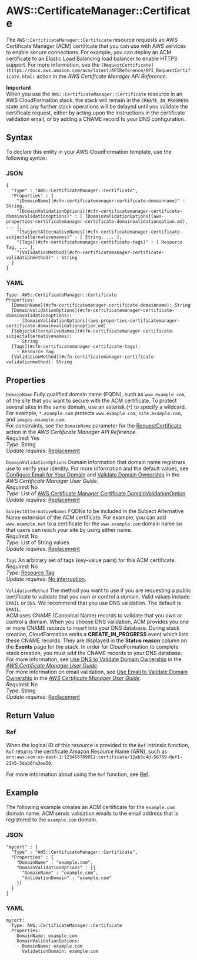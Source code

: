 # AWS::CertificateManager::Certificate<a name="aws-resource-certificatemanager-certificate"></a>

The `AWS::CertificateManager::Certificate` resource requests an AWS Certificate Manager \(ACM\) certificate that you can use with AWS services to enable secure connections\. For example, you can deploy an ACM certificate to an Elastic Load Balancing load balancer to enable HTTPS support\. For more information, see the `[RequestCertificate](https://docs.aws.amazon.com/acm/latest/APIReference/API_RequestCertificate.html)` action in the *AWS Certificate Manager API Reference*\.

**Important**  
When you use the `AWS::CertificateManager::Certificate` resource in an AWS CloudFormation stack, the stack will remain in the `CREATE_IN_PROGRESS` state and any further stack operations will be delayed until you validate the certificate request, either by acting upon the instructions in the certificate validation email, or by adding a CNAME record to your DNS configuration\.

## Syntax<a name="aws-resource-certificatemanager-certificate-syntax"></a>

To declare this entity in your AWS CloudFormation template, use the following syntax:

### JSON<a name="aws-resource-certificatemanager-certificate-syntax.json"></a>

```
{
  "Type" : "AWS::CertificateManager::Certificate",
  "Properties" : {
    "[DomainName](#cfn-certificatemanager-certificate-domainname)" : String,
    "[DomainValidationOptions](#cfn-certificatemanager-certificate-domainvalidationoptions)" : [ [DomainValidationOptions](aws-properties-certificatemanager-certificate-domainvalidationoption.md), ... ],
    "[SubjectAlternativeNames](#cfn-certificatemanager-certificate-subjectalternativenames)" : [ String, ... ],
    "[Tags](#cfn-certificatemanager-certificate-tags)" : [ Resource Tag, ... ],
    "[ValidationMethod](#cfn-certificatemanager-certificate-validationmethod)" : String
  }
}
```

### YAML<a name="aws-resource-certificatemanager-certificate-syntax.yaml"></a>

```
Type: AWS::CertificateManager::Certificate
Properties: 
  [DomainName](#cfn-certificatemanager-certificate-domainname): String
  [DomainValidationOptions](#cfn-certificatemanager-certificate-domainvalidationoptions):
    - [DomainValidationOptions](aws-properties-certificatemanager-certificate-domainvalidationoption.md)
  [SubjectAlternativeNames](#cfn-certificatemanager-certificate-subjectalternativenames):
    - String
  [Tags](#cfn-certificatemanager-certificate-tags):
    - Resource Tag
  [ValidationMethod](#cfn-certificatemanager-certificate-validationmethod): String
```

## Properties<a name="aws-resource-certificatemanager-certificate-properties"></a>

`DomainName`  <a name="cfn-certificatemanager-certificate-domainname"></a>
Fully qualified domain name \(FQDN\), such as `www.example.com`, of the site that you want to secure with the ACM certificate\. To protect several sites in the same domain, use an asterisk \(`*`\) to specify a wildcard\. For example, `*.example.com` protects `www.example.com`, `site.example.com`, and `images.example.com`\.  
For constraints, see the `DomainName` parameter for the [RequestCertificate](https://docs.aws.amazon.com/acm/latest/APIReference/API_RequestCertificate.html) action in the *AWS Certificate Manager API Reference*\.  
*Required*: Yes  
*Type*: String  
*Update requires*: [Replacement](using-cfn-updating-stacks-update-behaviors.md#update-replacement)

`DomainValidationOptions`  <a name="cfn-certificatemanager-certificate-domainvalidationoptions"></a>
Domain information that domain name registrars use to verify your identity\. For more information and the default values, see [Configure Email for Your Domain](https://docs.aws.amazon.com/acm/latest/userguide/setup-email.html) and [Validate Domain Ownership](https://docs.aws.amazon.com/acm/latest/userguide/gs-acm-validate-email.html) in the *AWS Certificate Manager User Guide*\.  
*Required*: No  
*Type*: List of [AWS Certificate Manager Certificate DomainValidationOption](aws-properties-certificatemanager-certificate-domainvalidationoption.md)  
*Update requires*: [Replacement](using-cfn-updating-stacks-update-behaviors.md#update-replacement)

`SubjectAlternativeNames`  <a name="cfn-certificatemanager-certificate-subjectalternativenames"></a>
FQDNs to be included in the Subject Alternative Name extension of the ACM certificate\. For example, you can add `www.example.net` to a certificate for the `www.example.com` domain name so that users can reach your site by using either name\.  
*Required*: No  
*Type*: List of String values  
*Update requires*: [Replacement](using-cfn-updating-stacks-update-behaviors.md#update-replacement)

`Tags`  <a name="cfn-certificatemanager-certificate-tags"></a>
An arbitrary set of tags \(key–value pairs\) for this ACM certificate\.  
*Required*: No  
*Type*: [Resource Tag](aws-properties-resource-tags.md)  
*Update requires*: [No interruption](using-cfn-updating-stacks-update-behaviors.md#update-no-interrupt)\.

`ValidationMethod`  <a name="cfn-certificatemanager-certificate-validationmethod"></a>
The method you want to use if you are requesting a public certificate to validate that you own or control a domain\. Valid values include `EMAIL` or `DNS`\. We recommend that you use DNS validation\. The default is `EMAIL`\.  
ACM uses CNAME \(Canonical Name\) records to validate that you own or control a domain\. When you choose DNS validation, ACM provides you one or more CNAME records to insert into your DNS database\. During stack creation, CloudFormation emits a **CREATE\_IN\_PROGRESS** event which lists these CNAME records\. They are displayed in the **Status reason** column on the **Events** page for the stack\. In order for CloudFormation to complete stack creation, you must add the CNAME records to your DNS database\. For more information, see [Use DNS to Validate Domain Ownership](https://docs.aws.amazon.com/acm/latest/userguide/gs-acm-validate-dns.html) in the *[AWS Certificate Manager User Guide](https://docs.aws.amazon.com/acm/latest/userguide/)*\.  
For more information on email validation, see [Use Email to Validate Domain Ownership](https://docs.aws.amazon.com/acm/latest/userguide/gs-acm-validate-email.html) in the *[AWS Certificate Manager User Guide](https://docs.aws.amazon.com/acm/latest/userguide/)*\.  
*Required*: No  
*Type*: String  
*Update requires*: [Replacement](using-cfn-updating-stacks-update-behaviors.md#update-replacement)

## Return Value<a name="aws-resource-certificatemanager-certificate-return-values"></a>

### Ref<a name="aws-resource-certificatemanager-certificate-ref"></a>

When the logical ID of this resource is provided to the `Ref` intrinsic function, `Ref` returns the certificate Amazon Resource Name \(ARN\), such as `arn:aws:acm:us-east-1:123456789012:certificate/12ab3c4d-56789-0ef1-2345-3dab6fa3ee50`\.

For more information about using the `Ref` function, see [Ref](intrinsic-function-reference-ref.md)\.

## Example<a name="aws-resource-certificatemanager-certificate-examples"></a>

The following example creates an ACM certificate for the `example.com` domain name\. ACM sends validation emails to the email address that is registered to the `example.com` domain\.

### JSON<a name="aws-resource-certificatemanager-certificate-example.json"></a>

```
"mycert" : {
  "Type" : "AWS::CertificateManager::Certificate",
  "Properties" : {
    "DomainName" : "example.com",
    "DomainValidationOptions" : [{
      "DomainName" : "example.com",
      "ValidationDomain" : "example.com"
    }]
  }
}
```

### YAML<a name="aws-resource-certificatemanager-certificate-example.yaml"></a>

```
mycert:
  Type: AWS::CertificateManager::Certificate
  Properties:
    DomainName: example.com
    DomainValidationOptions:
    - DomainName: example.com
      ValidationDomain: example.com
```